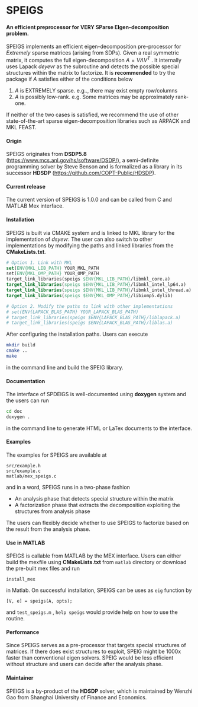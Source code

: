 # SPEIGS
#### An efficient preprocessor for VERY SParse EIgen-decomposition problem.

SPEIGS implements an efficient eigen-decomposition pre-processor for *Extremely* sparse matrices (arising from SDPs). Given a real symmetric matrix, it computes the full eigen-decomposition $A = V\Lambda V^T$ . It internally uses Lapack *deyevr* as the subroutine and detects the possible special structures within the matrix to factorize. It is **recommended** to try the package if $A$ satisfies either of the conditions below

1. $A$ is EXTREMELY sparse. e.g.., there may exist empty row/columns
2. $A$ is possibly low-rank. e.g. Some matrices may be approximately rank-one.

If neither of the two cases is satisfied, we recommend the use of other state-of-the-art sparse eigen-decomposition libraries such as ARPACK and MKL FEAST. 

#### Origin

SPEIGS originates from **DSDP5.8** (https://www.mcs.anl.gov/hs/software/DSDP/), a semi-definite programming solver by Steve Benson and is formalized as a library in its successor **HDSDP** (https://github.com/COPT-Public/HDSDP).

#### Current release

The current version of SPEIGS is 1.0.0 and can be called from C and MATLAB Mex interface.

#### Installation

SPEIGS is built via CMAKE system and is linked to MKL library for the implementation of *dsyevr*. The user can also switch to other implementations by modifying the paths and linked libraries from the **CMakeLists.txt**.

```cmake
# Option 1. Link with MKL
set(ENV{MKL_LIB_PATH} YOUR_MKL_PATH
set(ENV{MKL_OMP_PATH} YOUR_OMP_PATH
target_link_libraries(speigs $ENV{MKL_LIB_PATH}/libmkl_core.a)
target_link_libraries(speigs $ENV{MKL_LIB_PATH}/libmkl_intel_lp64.a)
target_link_libraries(speigs $ENV{MKL_LIB_PATH}/libmkl_intel_thread.a)
target_link_libraries(speigs $ENV{MKL_OMP_PATH}/libiomp5.dylib)

# Option 2. Modify the paths to link with other implementations
# set(ENV{LAPACK_BLAS_PATH} YOUR_LAPACK_BLAS_PATH)
# target_link_libraries(speigs $ENV{LAPACK_BLAS_PATH}/liblapack.a)
# target_link_libraries(speigs $ENV{LAPACK_BLAS_PATH}/liblas.a)
```

After configuring the installation paths.  Users can execute

```bash
mkdir build
cmake ..
make
```

in the command line and build the SPEIG library.

#### Documentation

The interface of SPDEIGS is well-documented using **doxygen** system and the users can run

```bash
cd doc
doxygen .
```

in the command line to generate HTML or LaTex documents to the interface.

#### Examples

The examples for SPEIGS are available at 

```Ebash
src/example.h
src/example.c
matlab/mex_speigs.c
```

and in a word, SPEIGS runs in a two-phase fashion

- An analysis phase that detects special structure within the matrix 
- A factorization phase that extracts the decomposition exploiting the structures from analysis phase 

The users can flexibly decide whether to use SPEIGS to factorize based on the result from the analysis phase.

#### Use in MATLAB

SPEIGS is callable from MATLAB by the MEX interface. Users can either build the mexfile using **CMakeLists.txt** from `matlab`  directory or download the pre-built mex files and run

```
install_mex
```

in Matlab. On successful installation, SPEIGS can be uses as `eig` function by

```
[V, e] = speigs(A, opts);
```

and `test_speigs.m` , `help speigs`  would provide help on how to use the routine.

#### Performance

Since SPEIGS serves as a pre-processor that targets special structures of matrices. If there does exist structures to exploit, SPEIG might be 1000x faster than conventional eigen solvers. SPEIG would be less efficient without structure and users can decide after the analysis phase.

#### Maintainer

SPEIGS is a by-product of the **HDSDP** solver, which is maintained by Wenzhi Gao from Shanghai University of Finance and Economics.

